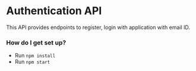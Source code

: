 # Authentication API #

This API provides endpoints to register, login with application with email ID.

### How do I get set up? ###

* Run `npm install`
* Run `npm start`

